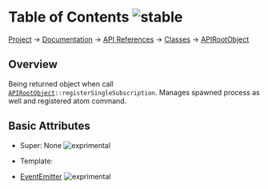 # Table of Contents ![stable]
[Project](https://github.com/ksxatompackages/quick-spawn) → [Documentation](../..) → [API References](..) → [Classes](.) → [APIRootObject](./api.md)

## Overview

Being returned object when call <code>[APIRootObject](.classes/api.md)::registerSingleSubscription</code>. Manages spawned process as well and registered atom command.

## Basic Attributes

 * Super: None ![exprimental]

 * Template:
  - [EventEmitter](../templates/event-emitter.md) ![exprimental]

[fixed]: https://rawgithub.com/ksxatompackages/quick-spawn/documentation/docs/images/badges/fixed.svg
[stable]: https://rawgithub.com/ksxatompackages/quick-spawn/documentation/docs/images/badges/stable.svg
[exprimental]: https://rawgithub.com/ksxatompackages/quick-spawn/documentation/docs/images/badges/exprimental.svg
[deprecated]: https://rawgithub.com/ksxatompackages/quick-spawn/documentation/docs/images/badges/deprecated.svg
